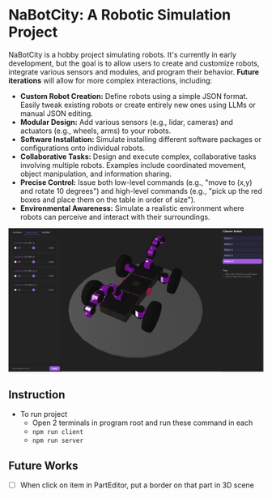 # NaBotCity: A Robotic Simulation Project

NaBotCity is a hobby project simulating robots. It's currently in early development, but the goal is to allow users to create and customize robots, integrate various sensors and modules, and program their behavior. **Future iterations** will allow for more complex interactions, including:

* **Custom Robot Creation:** Define robots using a simple JSON format. Easily tweak existing robots or create entirely new ones using LLMs or manual JSON editing.
* **Modular Design:**  Add various sensors (e.g., lidar, cameras) and actuators (e.g., wheels, arms) to your robots.
* **Software Installation:**  Simulate installing different software packages or configurations onto individual robots.
* **Collaborative Tasks:**  Design and execute complex, collaborative tasks involving multiple robots.  Examples include coordinated movement, object manipulation, and information sharing.
* **Precise Control:** Issue both low-level commands (e.g., "move to (x,y) and rotate 10 degrees") and high-level commands (e.g., "pick up the red boxes and place them on the table in order of size").
* **Environmental Awareness:** Simulate a realistic environment where robots can perceive and interact with their surroundings.



![](./Documents/Screenshots/V8.png)




## Instruction
- To run project
    - Open 2 terminals in program root and run these command in each
    - `npm run client`
    - `npm run server`


## Future Works
- [ ] When click on item in PartEditor, put a border on that part in 3D scene

